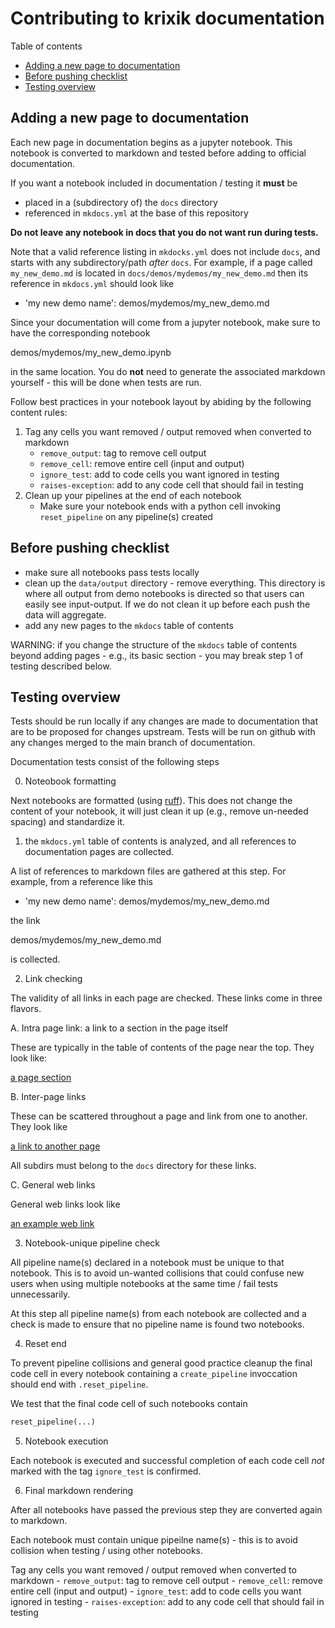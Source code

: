 # Contributing to krixik documentation

Table of contents

- [Adding a new page to documentation](#adding-a-new-page-to-documentation)
- [Before pushing checklist](#before-pushing-checklist)
- [Testing overview](#testing-overview)


## Adding a new page to documentation

Each new page in documentation begins as a jupyter notebook.  This notebook is converted to markdown and tested before adding to official documentation.

If you want a notebook included in documentation / testing it **must** be 

- placed in a (subdirectory of) the `docs` directory
- referenced in `mkdocs.yml` at the base of this repository

**Do not leave any notebook in docs that you do not want run during tests.**

Note that a valid reference listing in `mkdocks.yml` does not include `docs`, and starts with any subdirectory/path *after* `docs`.  For example, if a page called `my_new_demo.md` is located in `docs/demos/mydemos/my_new_demo.md` then its reference in `mkdocs.yml` should look like

- 'my new demo name': demos/mydemos/my_new_demo.md

Since your documentation will come from a jupyter notebook, make sure to have the corresponding notebook

demos/mydemos/my_new_demo.ipynb

in the same location.  You do **not** need to generate the associated markdown yourself - this will be done when tests are run.


Follow best practices in your notebook layout by abiding by the following content rules:

1.  Tag any cells you want removed / output removed when converted to markdown
    - `remove_output`: tag to remove cell output 
    - `remove_cell`: remove entire cell (input and output)
    - `ignore_test`: add to code cells you want ignored in testing
    - `raises-exception`: add to any code cell that should fail in testing
2.  Clean up your pipelines at the end of each notebook
    - Make sure your notebook ends with a python cell invoking `reset_pipeline` on any pipeline(s) created

## Before pushing checklist

- make sure all notebooks pass tests locally
- clean up the `data/output` directory - remove everything.  This directory is where all output from demo notebooks is directed so that users can easily see input-output.  If we do not clean it up before each push the data will aggregate.
- add any new pages to the `mkdocs` table of contents

WARNING: if you change the structure of the `mkdocs` table of contents beyond adding pages - e.g., its basic section - you may break step 1 of testing described below. 


## Testing overview

Tests should be run locally if any changes are made to documentation that are to be proposed for changes upstream.  Tests will be run on github with any changes merged to the main branch of documentation.

Documentation tests consist of the following steps

0.  Noteobook formatting

Next notebooks are formatted (using [ruff](https://github.com/astral-sh/ruff)).  This does not change the content of your notebook, it will just clean it up (e.g., remove un-needed spacing) and standardize it. 


1.  the `mkdocs.yml` table of contents is analyzed, and all references to documentation pages are collected.  

A list of references to markdown files are gathered at this step.  For example, from a reference like this

- 'my new demo name': demos/mydemos/my_new_demo.md

the link 

demos/mydemos/my_new_demo.md

is collected.


2.  Link checking

The validity of all links in each page are checked.  These links come in three flavors.

A.  Intra page link: a link to a section in the page itself

These are typically in the table of contents of the page near the top.  They look like:

[a page section](#a-page-section)

B.  Inter-page links

These can be scattered throughout a page and link from one to another.  They look like

[a link to another page](subdir/some_other_page.md)

All subdirs must belong to the `docs` directory for these links.

C.  General web links

General web links look like

[an example web link](https://example.com)


3.  Notebook-unique pipeline check

All pipeline name(s) declared in a notebook must be unique to that notebook.  This is to avoid un-wanted collisions that could confuse new users when using multiple notebooks at the same time / fail tests unnecessarily.

At this step all pipeline name(s) from each notebook are collected and a check is made to ensure that no pipeline name is found two notebooks.


4.  Reset end

To prevent pipeline collisions and general good practice cleanup the final code cell in every notebook containing a `create_pipeline` invoccation should end with `.reset_pipeline`.

We test that the final code cell of such notebooks contain

```python
reset_pipeline(...)
```


5.  Notebook execution

Each notebook is executed and successful completion of each code cell *not* marked with the tag `ignore_test` is confirmed.


6.  Final markdown rendering

After all notebooks have passed the previous step they are converted again to markdown.

Each notebook must contain unique pipeilne name(s) - this is to avoid collision when testing / using other notebooks.

Tag any cells you want removed / output removed when converted to markdown
    - `remove_output`: tag to remove cell output 
    - `remove_cell`: remove entire cell (input and output)
    - `ignore_test`: add to code cells you want ignored in testing
    - `raises-exception`: add to any code cell that should fail in testing